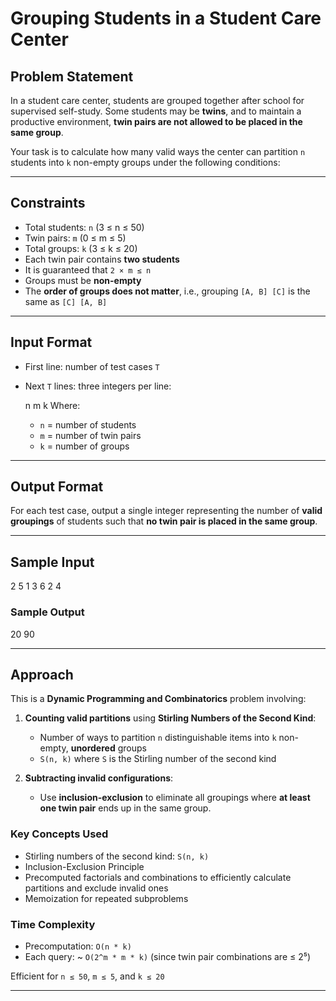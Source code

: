# Grouping Students in a Student Care Center

## Problem Statement

In a student care center, students are grouped together after school for supervised self-study. Some students may be **twins**, and to maintain a productive environment, **twin pairs are not allowed to be placed in the same group**.

Your task is to calculate how many valid ways the center can partition `n` students into `k` non-empty groups under the following conditions:

---

## Constraints

- Total students: `n` (3 ≤ n ≤ 50)
- Twin pairs: `m` (0 ≤ m ≤ 5)
- Total groups: `k` (3 ≤ k ≤ 20)
- Each twin pair contains **two students**
- It is guaranteed that `2 × m ≤ n`
- Groups must be **non-empty**
- The **order of groups does not matter**, i.e., grouping `[A, B] [C]` is the same as `[C] [A, B]`

---

## Input Format

- First line: number of test cases `T`
- Next `T` lines: three integers per line:

  n m k
  Where:
  - `n` = number of students
  - `m` = number of twin pairs
  - `k` = number of groups

---

## Output Format

For each test case, output a single integer representing the number of **valid groupings** of students such that **no twin pair is placed in the same group**.

---

## Sample Input

2
5  1  3
6  2  4

### Sample Output

20
90

---

## Approach

This is a **Dynamic Programming and Combinatorics** problem involving:

1. **Counting valid partitions** using **Stirling Numbers of the Second Kind**:
   - Number of ways to partition `n` distinguishable items into `k` non-empty, **unordered** groups
   - `S(n, k)` where `S` is the Stirling number of the second kind

2. **Subtracting invalid configurations**:
   - Use **inclusion-exclusion** to eliminate all groupings where **at least one twin pair** ends up in the same group.

### Key Concepts Used

- Stirling numbers of the second kind: `S(n, k)`
- Inclusion-Exclusion Principle
- Precomputed factorials and combinations to efficiently calculate partitions and exclude invalid ones
- Memoization for repeated subproblems

### Time Complexity

- Precomputation: `O(n * k)`
- Each query: ~ `O(2^m * m * k)` (since twin pair combinations are ≤ 2⁵)

Efficient for `n ≤ 50`, `m ≤ 5`, and `k ≤ 20`

---

